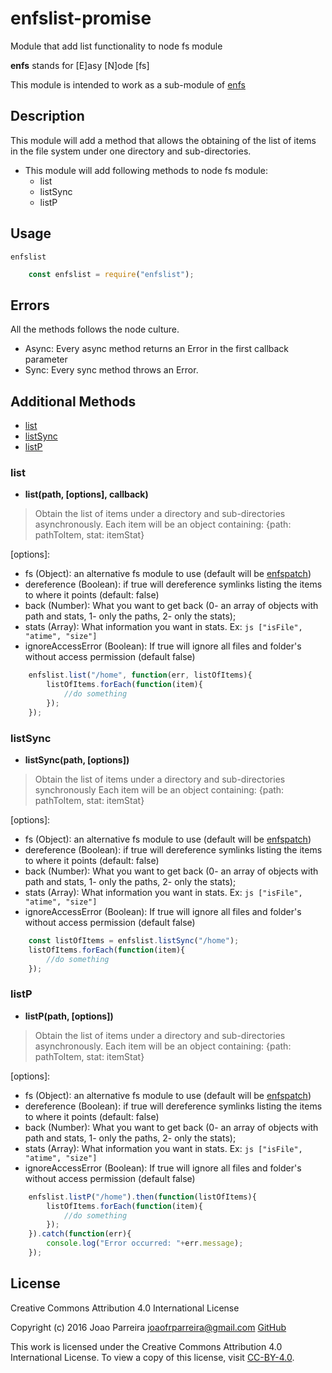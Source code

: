 
enfslist-promise
================
Module that add list functionality to node fs module

**enfs** stands for [E]asy [N]ode [fs]

This module is intended to work as a sub-module of [enfs](https://www.npmjs.com/package/enfs)

Description
-----------
This module will add a method that allows the obtaining of the 
list of items in the file system under one directory and sub-directories.

- This module will add following methods to node fs module:
  * list
  * listSync
  * listP
  
Usage
-----
`enfslist`

```js
    const enfslist = require("enfslist");
```

Errors
------
All the methods follows the node culture.
- Async: Every async method returns an Error in the first callback parameter
- Sync: Every sync method throws an Error.


Additional Methods
------------------
- [list](#list)
- [listSync](#listsync)
- [listP](#listP)


### list
  - **list(path, [options], callback)**

> Obtain the list of items under a directory and sub-directories asynchronously.
Each item will be an object containing: {path: pathToItem, stat: itemStat}

[options]:
  * fs (Object): an alternative fs module to use (default will be [enfspatch](https://www.npmjs.com/package/enfspatch))
  * dereference (Boolean): if true will dereference symlinks listing the items to where it points (default: false)
  * back (Number): What you want to get back (0- an array of objects with path and stats, 1- only the paths, 2- only the stats);
  * stats (Array): What information you want in stats. Ex: ```js ["isFile", "atime", "size"] ```
  * ignoreAccessError (Boolean): If true will ignore all files and folder's without access permission (default false)

```js
    enfslist.list("/home", function(err, listOfItems){
        listOfItems.forEach(function(item){
            //do something
        });
    });
```


### listSync
  - **listSync(path, [options])**

> Obtain the list of items under a directory and sub-directories synchronously
Each item will be an object containing: {path: pathToItem, stat: itemStat}

[options]:
  * fs (Object): an alternative fs module to use (default will be [enfspatch](https://www.npmjs.com/package/enfspatch))
  * dereference (Boolean): if true will dereference symlinks listing the items to where it points (default: false)
  * back (Number): What you want to get back (0- an array of objects with path and stats, 1- only the paths, 2- only the stats);
  * stats (Array): What information you want in stats. Ex: ```js ["isFile", "atime", "size"] ```
  * ignoreAccessError (Boolean): If true will ignore all files and folder's without access permission (default false)

```js
    const listOfItems = enfslist.listSync("/home");
    listOfItems.forEach(function(item){
        //do something
    });
```


### listP
  - **listP(path, [options])**

> Obtain the list of items under a directory and sub-directories asynchronously.
Each item will be an object containing: {path: pathToItem, stat: itemStat}

[options]:
  * fs (Object): an alternative fs module to use (default will be [enfspatch](https://www.npmjs.com/package/enfspatch))
  * dereference (Boolean): if true will dereference symlinks listing the items to where it points (default: false)
  * back (Number): What you want to get back (0- an array of objects with path and stats, 1- only the paths, 2- only the stats);
  * stats (Array): What information you want in stats. Ex: ```js ["isFile", "atime", "size"] ```
  * ignoreAccessError (Boolean): If true will ignore all files and folder's without access permission (default false)

```js
    enfslist.listP("/home").then(function(listOfItems){
        listOfItems.forEach(function(item){
            //do something
        });
    }).catch(function(err){
        console.log("Error occurred: "+err.message);
    });
```

License
-------

Creative Commons Attribution 4.0 International License

Copyright (c) 2016 Joao Parreira <joaofrparreira@gmail.com> [GitHub](https://github.com/n3okill)

This work is licensed under the Creative Commons Attribution 4.0 International License. 
To view a copy of this license, visit [CC-BY-4.0](http://creativecommons.org/licenses/by/4.0/).


